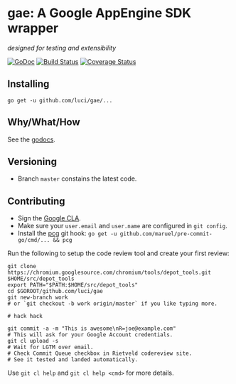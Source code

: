gae: A Google AppEngine SDK wrapper
===================
*designed for testing and extensibility*

[![GoDoc](https://godoc.org/github.com/luci/gae?status.svg)](https://godoc.org/github.com/luci/gae)
[![Build Status](https://travis-ci.org/luci/gae.svg?branch=master)](https://travis-ci.org/luci/gae)
[![Coverage Status](https://coveralls.io/repos/luci/gae/badge.svg?branch=master&service=github)](https://coveralls.io/github/luci/gae?branch=master)

Installing
----------

    go get -u github.com/luci/gae/...

Why/What/How
------------

See the [godocs](https://godoc.org/github.com/luci/gae).

Versioning
----------

  * Branch `master` constains the latest code.

Contributing
------------

  * Sign the [Google CLA](https://cla.developers.google.com/clas).
  * Make sure your `user.email` and `user.name` are configured in `git config`.
  * Install the [pcg](https://github.com/maruel/pre-commit-go) git hook:
    `go get -u github.com/maruel/pre-commit-go/cmd/... && pcg`

Run the following to setup the code review tool and create your first review:

    git clone https://chromium.googlesource.com/chromium/tools/depot_tools.git $HOME/src/depot_tools
    export PATH="$PATH:$HOME/src/depot_tools"
    cd $GOROOT/github.com/luci/gae
    git new-branch work
    # or `git checkout -b work origin/master` if you like typing more.

    # hack hack

    git commit -a -m "This is awesome\nR=joe@example.com"
    # This will ask for your Google Account credentials.
    git cl upload -s
    # Wait for LGTM over email.
    # Check Commit Queue checkbox in Rietveld codereview site.
    # See it tested and landed automatically.

Use `git cl help` and `git cl help <cmd>` for more details.
